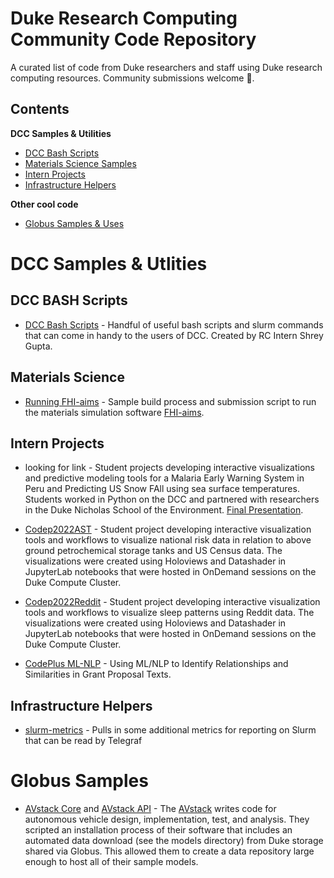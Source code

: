 # Duke Research Computing Community Code Repository

A curated list of code from Duke researchers and staff using Duke research computing resources. Community submissions welcome 💙.

## Contents

**DCC Samples & Utilities**
- [DCC Bash Scripts](#dcc-bash-scripts)
- [Materials Science Samples](#materials-science)
- [Intern Projects](#intern-projects)
- [Infrastructure Helpers](#infrastructure-helpers)

**Other cool code**
- [Globus Samples & Uses](#globus-samples)


# DCC Samples & Utlities

## DCC BASH Scripts

- [DCC Bash Scripts](https://gitlab.oit.duke.edu/rescomp/dcc-bash-scripts) - Handful of useful bash scripts and slurm commands that can come in handy to the users of DCC. Created by RC Intern Shrey Gupta.

## Materials Science
- [Running FHI-aims](https://github.com/uthpalaherath/fhiaims-dcc) - Sample build process and submission script to run the materials simulation software [FHI-aims](https://fhi-aims.org).


## Intern Projects

- looking for link - Student projects developing interactive visualizations and predictive modeling tools for a Malaria Early Warning System in Peru and Predicting US Snow FAll using sea surface temperatures. Students worked in Python on the DCC and partnered with researchers in the Duke Nicholas School of the Environment. [Final Presentation](https://www.youtube.com/watch?v=usYsK2Uqa18).

- [Codep2022AST](https://gitlab.oit.duke.edu/rescomp/codep2022AST) - Student project developing interactive visualization tools and workflows to visualize national risk data in relation to above ground petrochemical storage tanks and US Census data. The visualizations were created using Holoviews and Datashader in JupyterLab notebooks that were hosted in OnDemand sessions on the Duke Compute Cluster.

- [Codep2022Reddit](https://gitlab.oit.duke.edu/rescomp/codep2022Reddit) - Student project developing interactive visualization tools and workflows to visualize sleep patterns using Reddit data. The visualizations were created using Holoviews and Datashader in JupyterLab notebooks that were hosted in OnDemand sessions on the Duke Compute Cluster.

- [CodePlus ML-NLP](https://gitlab.oit.duke.edu/code-plus-ml-nlp/codeplus-final) - Using ML/NLP to Identify Relationships and Similarities in Grant Proposal Texts.

## Infrastructure Helpers

- [slurm-metrics](https://github.com/DukeRC/slurm-metrics) - Pulls in some additional metrics for reporting on Slurm that can be read by Telegraf

# Globus Samples

- [AVstack Core](https://github.com/avstack-lab/lib-avstack-core) and [AVstack API](https://github.com/avstack-lab/lib-avstack-core) - The [AVstack](https://www.avstack.org) writes code for autonomous vehicle design, implementation, test, and analysis. They scripted an installation process of their software that includes an automated data download (see the models directory) from Duke storage shared via Globus. This allowed them to create a data repository large enough to host all of their sample models. 
